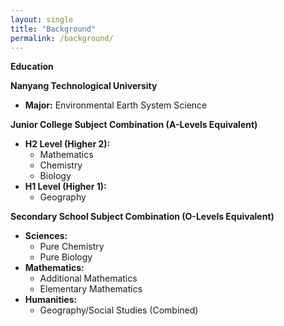 ```yaml
---
layout: single
title: "Background"
permalink: /background/
---
```


**Education**

**Nanyang Technological University**

*   **Major:** Environmental Earth System Science

**Junior College Subject Combination (A-Levels Equivalent)**

*   **H2 Level (Higher 2):**
    *   Mathematics
    *   Chemistry
    *   Biology
*   **H1 Level (Higher 1):**
    *   Geography

**Secondary School Subject Combination (O-Levels Equivalent)**

*   **Sciences:**
    *   Pure Chemistry
    *   Pure Biology
*   **Mathematics:**
    *   Additional Mathematics
    *   Elementary Mathematics
*   **Humanities:**
    *   Geography/Social Studies (Combined)